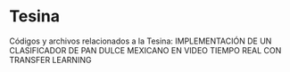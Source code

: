 # Tesina
Códigos y archivos relacionados a la Tesina: IMPLEMENTACIÓN DE UN CLASIFICADOR DE PAN DULCE MEXICANO EN VIDEO TIEMPO REAL CON TRANSFER LEARNING
